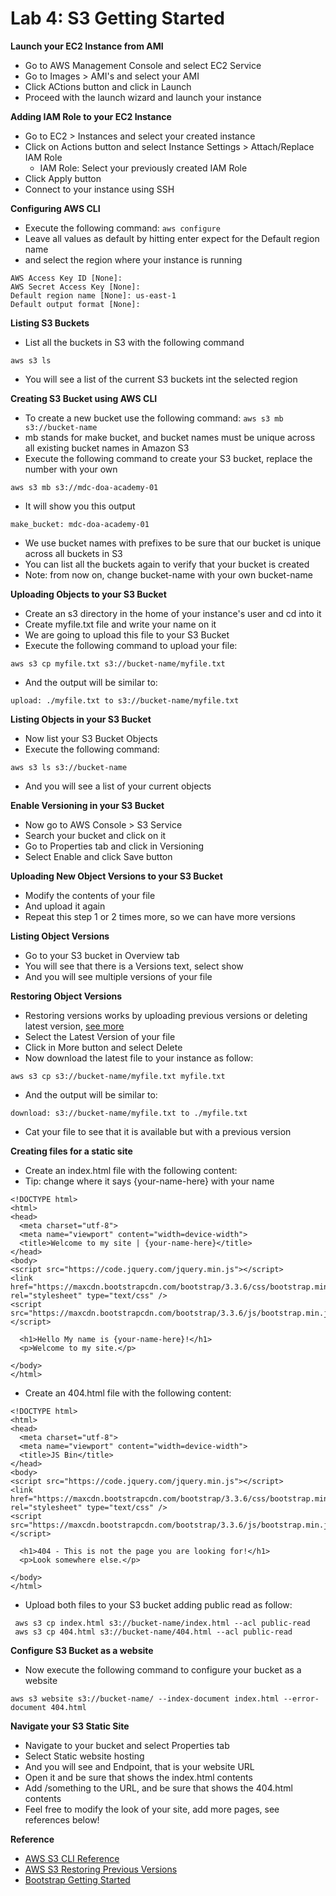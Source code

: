 # Lab 4: S3 Getting Started

**Launch your EC2 Instance from AMI**
* Go to AWS Management Console and select EC2 Service
* Go to Images > AMI's and select your AMI
* Click ACtions button and click in Launch
* Proceed with the launch wizard and launch your instance

**Adding IAM Role to your EC2 Instance**
* Go to EC2 > Instances and select your created instance
* Click on Actions button and select Instance Settings > Attach/Replace IAM Role
  * IAM Role: Select your previously created IAM Role
* Click Apply button
* Connect to your instance using SSH

**Configuring AWS CLI**
* Execute the following command: `aws configure`
* Leave all values as default by hitting enter expect for the Default region name
* and select the region where your instance is running
```
AWS Access Key ID [None]:
AWS Secret Access Key [None]:
Default region name [None]: us-east-1
Default output format [None]:
```

**Listing S3 Buckets**
* List all the buckets in S3 with the following command
```
aws s3 ls
```
* You will see a list of the current S3 buckets int the selected region

**Creating S3 Bucket using AWS CLI**
* To create a new bucket use the following command: `aws s3 mb s3://bucket-name`
* mb stands for make bucket, and bucket names must be unique across all existing bucket names in Amazon S3
* Execute the following command to create your S3 bucket, replace the number with your own
```
aws s3 mb s3://mdc-doa-academy-01
```
* It will show you this output
```
make_bucket: mdc-doa-academy-01
```
* We use bucket names with prefixes to be sure that our bucket is unique across all buckets in S3
* You can list all the buckets again to verify that your bucket is created
* Note: from now on, change bucket-name with your own bucket-name

**Uploading Objects to your S3 Bucket**
* Create an s3 directory in the home of your instance's user and cd into it
* Create myfile.txt file and write your name on it
* We are going to upload this file to your S3 Bucket
* Execute the following command to upload your file:
```
aws s3 cp myfile.txt s3://bucket-name/myfile.txt
```
* And the output will be similar to:
```
upload: ./myfile.txt to s3://bucket-name/myfile.txt
```

**Listing Objects in your S3 Bucket**
* Now list your S3 Bucket Objects
* Execute the following command:
```
aws s3 ls s3://bucket-name
 ```
 * And you will see a list of your current objects

**Enable Versioning in your S3 Bucket**
* Now go to AWS Console > S3 Service
* Search your bucket and click on it
* Go to Properties tab and click in Versioning
* Select Enable and click Save button

**Uploading New Object Versions to your S3 Bucket**
* Modify the contents of your file
* And upload it again 
* Repeat this step 1 or 2 times more, so we can have more versions

**Listing Object Versions**
* Go to your S3 bucket in Overview tab
* You will see that there is a Versions text, select show
* And you will see multiple versions of your file

**Restoring Object Versions**
* Restoring versions works by uploading previous versions or deleting latest version, [see more](https://docs.aws.amazon.com/AmazonS3/latest/dev/RestoringPreviousVersions.html)
* Select the Latest Version of your file
* Click in More button and select Delete
* Now download the latest file to your instance as follow:
```
aws s3 cp s3://bucket-name/myfile.txt myfile.txt
```
* And the output will be similar to:
```
download: s3://bucket-name/myfile.txt to ./myfile.txt
```
* Cat your file to see that it is available but with a previous version

**Creating files for a static site**
* Create an index.html file with the following content:
* Tip: change where it says {your-name-here} with your name
```
<!DOCTYPE html>
<html>
<head>
  <meta charset="utf-8">
  <meta name="viewport" content="width=device-width">
  <title>Welcome to my site | {your-name-here}</title>
</head>
<body>
<script src="https://code.jquery.com/jquery.min.js"></script>
<link href="https://maxcdn.bootstrapcdn.com/bootstrap/3.3.6/css/bootstrap.min.css" rel="stylesheet" type="text/css" />
<script src="https://maxcdn.bootstrapcdn.com/bootstrap/3.3.6/js/bootstrap.min.js"></script>

  <h1>Hello My name is {your-name-here}!</h1>
  <p>Welcome to my site.</p>
  
</body>
</html>
```
* Create an 404.html file with the following content:
```
<!DOCTYPE html>
<html>
<head>
  <meta charset="utf-8">
  <meta name="viewport" content="width=device-width">
  <title>JS Bin</title>
</head>
<body>
<script src="https://code.jquery.com/jquery.min.js"></script>
<link href="https://maxcdn.bootstrapcdn.com/bootstrap/3.3.6/css/bootstrap.min.css" rel="stylesheet" type="text/css" />
<script src="https://maxcdn.bootstrapcdn.com/bootstrap/3.3.6/js/bootstrap.min.js"></script>

  <h1>404 - This is not the page you are looking for!</h1>
  <p>Look somewhere else.</p>
  
</body>
</html>
```
* Upload both files to your S3 bucket adding public read as follow:
```
 aws s3 cp index.html s3://bucket-name/index.html --acl public-read
 aws s3 cp 404.html s3://bucket-name/404.html --acl public-read
```

**Configure S3 Bucket as a website**
* Now execute the following command to configure your bucket as a website
```
aws s3 website s3://bucket-name/ --index-document index.html --error-document 404.html
```

**Navigate your S3 Static Site**
* Navigate to your bucket and select Properties tab
* Select Static website hosting
* And you will see and Endpoint, that is your website URL
* Open it and be sure that shows the index.html contents
* Add /something to the URL, and be sure that shows the 404.html contents
* Feel free to modify the look of your site, add more pages, see references below!

**Reference**
* [AWS S3 CLI Reference](https://docs.aws.amazon.com/cli/latest/reference/s3/)
* [AWS S3 Restoring Previous Versions](https://docs.aws.amazon.com/AmazonS3/latest/dev/RestoringPreviousVersions.html)
* [Bootstrap Getting Started](https://getbootstrap.com/docs/4.1/getting-started/introduction/)

